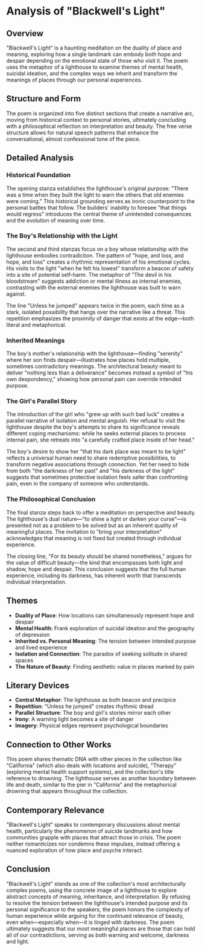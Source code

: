 # Analysis of "Blackwell's Light"

## Overview
"Blackwell's Light" is a haunting meditation on the duality of place and meaning, exploring how a single landmark can embody both hope and despair depending on the emotional state of those who visit it. The poem uses the metaphor of a lighthouse to examine themes of mental health, suicidal ideation, and the complex ways we inherit and transform the meanings of places through our personal experiences.

## Structure and Form
The poem is organized into five distinct sections that create a narrative arc, moving from historical context to personal stories, ultimately concluding with a philosophical reflection on interpretation and beauty. The free verse structure allows for natural speech patterns that enhance the conversational, almost confessional tone of the piece.

## Detailed Analysis

### Historical Foundation
The opening stanza establishes the lighthouse's original purpose: "There was a time when they built the light to warn the others that old enemies were coming." This historical grounding serves as ironic counterpoint to the personal battles that follow. The builders' inability to foresee "that things would regress" introduces the central theme of unintended consequences and the evolution of meaning over time.

### The Boy's Relationship with the Light
The second and third stanzas focus on a boy whose relationship with the lighthouse embodies contradiction. The pattern of "hope, and loss, and hope, and loss" creates a rhythmic representation of his emotional cycles. His visits to the light "when he felt his lowest" transform a beacon of safety into a site of potential self-harm. The metaphor of "The devil in his bloodstream" suggests addiction or mental illness as internal enemies, contrasting with the external enemies the lighthouse was built to warn against.

The line "Unless he jumped" appears twice in the poem, each time as a stark, isolated possibility that hangs over the narrative like a threat. This repetition emphasizes the proximity of danger that exists at the edge—both literal and metaphorical.

### Inherited Meanings
The boy's mother's relationship with the lighthouse—finding "serenity" where her son finds despair—illustrates how places hold multiple, sometimes contradictory meanings. The architectural beauty meant to deliver "nothing less than a deliverance" becomes instead a symbol of "his own despondency," showing how personal pain can override intended purpose.

### The Girl's Parallel Story
The introduction of the girl who "grew up with such bad luck" creates a parallel narrative of isolation and mental anguish. Her refusal to visit the lighthouse despite the boy's attempts to share its significance reveals different coping mechanisms: while he seeks external places to process internal pain, she retreats into "a carefully crafted place inside of her head."

The boy's desire to show her "that his dark place was meant to be light" reflects a universal human need to share redemptive possibilities, to transform negative associations through connection. Yet her need to hide from both "the darkness of her past" and "his darkness of the light" suggests that sometimes protective isolation feels safer than confronting pain, even in the company of someone who understands.

### The Philosophical Conclusion
The final stanza steps back to offer a meditation on perspective and beauty. The lighthouse's dual nature—"to shine a light or darken your curse"—is presented not as a problem to be solved but as an inherent quality of meaningful places. The invitation to "bring your interpretation" acknowledges that meaning is not fixed but created through individual experience.

The closing line, "For its beauty should be shared nonetheless," argues for the value of difficult beauty—the kind that encompasses both light and shadow, hope and despair. This conclusion suggests that the full human experience, including its darkness, has inherent worth that transcends individual interpretation.

## Themes
- **Duality of Place**: How locations can simultaneously represent hope and despair
- **Mental Health**: Frank exploration of suicidal ideation and the geography of depression
- **Inherited vs. Personal Meaning**: The tension between intended purpose and lived experience
- **Isolation and Connection**: The paradox of seeking solitude in shared spaces
- **The Nature of Beauty**: Finding aesthetic value in places marked by pain

## Literary Devices
- **Central Metaphor**: The lighthouse as both beacon and precipice
- **Repetition**: "Unless he jumped" creates rhythmic dread
- **Parallel Structure**: The boy and girl's stories mirror each other
- **Irony**: A warning light becomes a site of danger
- **Imagery**: Physical edges represent psychological boundaries

## Connection to Other Works
This poem shares thematic DNA with other pieces in the collection like "California" (which also deals with locations and suicide), "Therapy" (exploring mental health support systems), and the collection's title reference to drowning. The lighthouse serves as another boundary between life and death, similar to the pier in "California" and the metaphorical drowning that appears throughout the collection.

## Contemporary Relevance
"Blackwell's Light" speaks to contemporary discussions about mental health, particularly the phenomenon of suicide landmarks and how communities grapple with places that attract those in crisis. The poem neither romanticizes nor condemns these impulses, instead offering a nuanced exploration of how place and psyche interact.

## Conclusion
"Blackwell's Light" stands as one of the collection's most architecturally complex poems, using the concrete image of a lighthouse to explore abstract concepts of meaning, inheritance, and interpretation. By refusing to resolve the tension between the lighthouse's intended purpose and its personal significance to the speakers, the poem honors the complexity of human experience while arguing for the continued relevance of beauty, even when—especially when—it is tinged with darkness. The poem ultimately suggests that our most meaningful places are those that can hold all of our contradictions, serving as both warning and welcome, darkness and light.